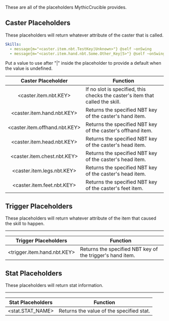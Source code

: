 These are all of the placeholders MythicCrucible provides.


Caster Placeholders
------------------
These placeholders will return whatever attribute of the caster that is called.

```yaml
Skills:
  - message{m="<caster.item.nbt.TestKey|Unknown>"} @self ~onSwing
  - message{m="<caster.item.hand.nbt.Some.Other_Key|5>"} @self ~onSwing
```
Put a value to use after "|" inside the placeholder to provide a default when the value is undefined.

|         Caster Placeholder         | Function                                                          |
|:----------------------------------:|-------------------------------------------------------------------|
|       <caster.item.nbt.KEY>              | If no slot is specified, this checks the caster's item that called the skill.                   |
|      <caster.item.hand.nbt.KEY>              | Returns the specified NBT key of the caster's hand item.                               |
|      <caster.item.offhand.nbt.KEY>              | Returns the specified NBT key of the caster's offhand item.                        |
|      <caster.item.head.nbt.KEY>              | Returns the specified NBT key of the caster's head item.                               |
|      <caster.item.chest.nbt.KEY>              | Returns the specified NBT key of the caster's head item.                           |
|      <caster.item.legs.nbt.KEY>              | Returns the specified NBT key of the caster's head item.                               |
|      <caster.item.feet.nbt.KEY>              | Returns the specified NBT key of the caster's feet item.                               |

**Trigger Placeholders**
-----------------
These placeholders will return whatever attribute of the item that caused the skill to happen.

-----------------
| Trigger Placeholders | Function                                                                               |
|:--------------------:|----------------------------------------------------------------------------------------|
|    <trigger.item.hand.nbt.KEY>    | Returns the specified NBT key of the trigger's hand item.                                    |

**Stat Placeholders**
-----------------
These placeholders will return stat information.

-----------------
| Stat Placeholders | Function                                                                               |
|:--------------------:|----------------------------------------------------------------------------------------|
|    <stat.STAT_NAME>    | Returns the value of the specified stat.                                    |